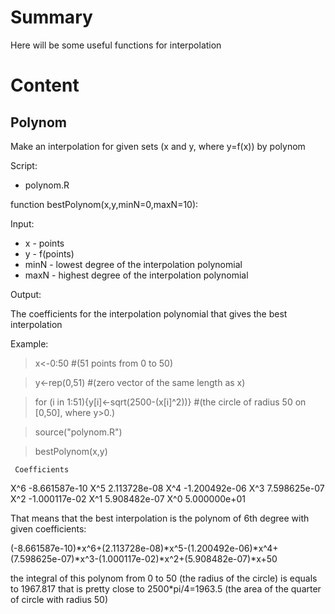 # Summary
Here will be some useful functions for interpolation

# Content

## Polynom

Make an interpolation for given sets (x and y, where y=f(x)) by polynom

Script:
* polynom.R

function bestPolynom(x,y,minN=0,maxN=10):

Input:

* x - points
* y - f(points)
* minN - lowest degree of the interpolation polynomial
* maxN - highest degree of the interpolation polynomial

Output:

The coefficients for the interpolation polynomial that gives the best interpolation

Example:
> x<-0:50 #(51 points from 0 to 50)

> y<-rep(0,51) #(zero vector of the same length as x)

> for (i in 1:51){y[i]<-sqrt(2500-(x[i]^2))} #(the circle of radius 50 on [0,50], where y>0.)

>source("polynom.R")

>bestPolynom(x,y)

     Coefficients
X^6 -8.661587e-10
X^5  2.113728e-08
X^4 -1.200492e-06
X^3  7.598625e-07
X^2 -1.000117e-02
X^1  5.908482e-07
X^0  5.000000e+01

That means that the best interpolation is the polynom of 6th degree with given coefficients:

(-8.661587e-10)*x^6+(2.113728e-08)*x^5-(1.200492e-06)*x^4+(7.598625e-07)*x^3-(1.000117e-02)*x^2+(5.908482e-07)*x+50

the integral of this polynom from 0 to 50 (the radius of the circle) is equals to 1967.817 that is pretty close to
2500*pi/4=1963.5 (the area of the quarter of circle with radius 50)
